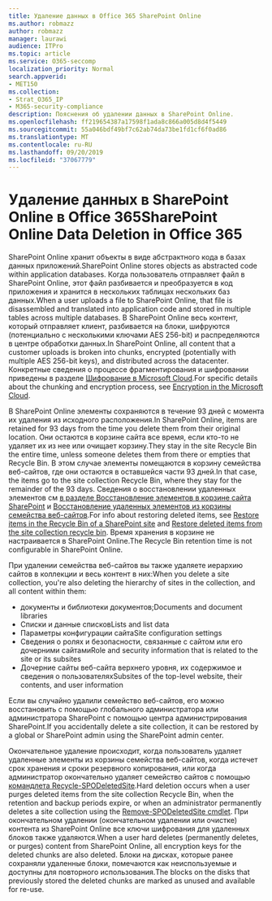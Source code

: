 ```yaml
---
title: Удаление данных в Office 365 SharePoint Online
ms.author: robmazz
author: robmazz
manager: laurawi
audience: ITPro
ms.topic: article
ms.service: O365-seccomp
localization_priority: Normal
search.appverid:
- MET150
ms.collection:
- Strat_O365_IP
- M365-security-compliance
description: Пояснения об удалении данных в SharePoint Online.
ms.openlocfilehash: ff219654387a17598f1ada8c866a005d8d4f5449
ms.sourcegitcommit: 55a046bdf49bf7c62ab74da73be1fd1cf6f0ad86
ms.translationtype: MT
ms.contentlocale: ru-RU
ms.lasthandoff: 09/20/2019
ms.locfileid: "37067779"
---
```

# <a name="sharepoint-online-data-deletion-in-office-365"></a><span data-ttu-id="8fd7b-103">Удаление данных в SharePoint Online в Office 365</span><span class="sxs-lookup"><span data-stu-id="8fd7b-103">SharePoint Online Data Deletion in Office 365</span></span>

<span data-ttu-id="8fd7b-104">SharePoint Online хранит объекты в виде абстрактного кода в базах данных приложений.</span><span class="sxs-lookup"><span data-stu-id="8fd7b-104">SharePoint Online stores objects as abstracted code within application databases.</span></span> <span data-ttu-id="8fd7b-105">Когда пользователь отправляет файл в SharePoint Online, этот файл разбивается и преобразуется в код приложения и хранится в нескольких таблицах нескольких баз данных.</span><span class="sxs-lookup"><span data-stu-id="8fd7b-105">When a user uploads a file to SharePoint Online, that file is disassembled and translated into application code and stored in multiple tables across multiple databases.</span></span> <span data-ttu-id="8fd7b-106">В SharePoint Online весь контент, который отправляет клиент, разбивается на блоки, шифруются (потенциально с несколькими ключами AES 256-bit) и распределяются в центре обработки данных.</span><span class="sxs-lookup"><span data-stu-id="8fd7b-106">In SharePoint Online, all content that a customer uploads is broken into chunks, encrypted (potentially with multiple AES 256-bit keys), and distributed across the datacenter.</span></span> <span data-ttu-id="8fd7b-107">Конкретные сведения о процессе фрагментирования и шифровании приведены в разделе [Шифрование в Microsoft Cloud](/microsoft-365/compliance/office-365-encryption-in-the-microsoft-cloud-overview.md).</span><span class="sxs-lookup"><span data-stu-id="8fd7b-107">For specific details about the chunking and encryption process, see [Encryption in the Microsoft Cloud](/microsoft-365/compliance/office-365-encryption-in-the-microsoft-cloud-overview.md).</span></span> 

<span data-ttu-id="8fd7b-108">В SharePoint Online элементы сохраняются в течение 93 дней с момента их удаления из исходного расположения.</span><span class="sxs-lookup"><span data-stu-id="8fd7b-108">In SharePoint Online, items are retained for 93 days from the time you delete them from their original location.</span></span> <span data-ttu-id="8fd7b-109">Они остаются в корзине сайта все время, если кто-то не удаляет их из нее или очищает корзину.</span><span class="sxs-lookup"><span data-stu-id="8fd7b-109">They stay in the site Recycle Bin the entire time, unless someone deletes them from there or empties that Recycle Bin.</span></span> <span data-ttu-id="8fd7b-110">В этом случае элементы помещаются в корзину семейства веб-сайтов, где они остаются в оставшейся части 93 дней.</span><span class="sxs-lookup"><span data-stu-id="8fd7b-110">In that case, the items go to the site collection Recycle Bin, where they stay for the remainder of the 93 days.</span></span> <span data-ttu-id="8fd7b-111">Сведения о восстановлении удаленных элементов см [в разделе Восстановление элементов в корзине сайта SharePoint](https://support.office.com/en-us/article/6df466b6-55f2-4898-8d6e-c0dff851a0be#ID0EAADAAA=Online
) и [Восстановление удаленных элементов из корзины семейства веб-сайтов](https://support.office.com/article/5fa924ee-16d7-487b-9a0a-021b9062d14b).</span><span class="sxs-lookup"><span data-stu-id="8fd7b-111">For info about restoring deleted items, see [Restore items in the Recycle Bin of a SharePoint site](https://support.office.com/en-us/article/6df466b6-55f2-4898-8d6e-c0dff851a0be#ID0EAADAAA=Online
) and [Restore deleted items from the site collection recycle bin](https://support.office.com/article/5fa924ee-16d7-487b-9a0a-021b9062d14b).</span></span> <span data-ttu-id="8fd7b-112">Время хранения в корзине не настраивается в SharePoint Online.</span><span class="sxs-lookup"><span data-stu-id="8fd7b-112">The Recycle Bin retention time is not configurable in SharePoint Online.</span></span>

<span data-ttu-id="8fd7b-113">При удалении семейства веб-сайтов вы также удаляете иерархию сайтов в коллекции и весь контент в них:</span><span class="sxs-lookup"><span data-stu-id="8fd7b-113">When you delete a site collection, you're also deleting the hierarchy of sites in the collection, and all content within them:</span></span>
- <span data-ttu-id="8fd7b-114">документы и библиотеки документов;</span><span class="sxs-lookup"><span data-stu-id="8fd7b-114">Documents and document libraries</span></span>
- <span data-ttu-id="8fd7b-115">Списки и данные списков</span><span class="sxs-lookup"><span data-stu-id="8fd7b-115">Lists and list data</span></span>
- <span data-ttu-id="8fd7b-116">Параметры конфигурации сайта</span><span class="sxs-lookup"><span data-stu-id="8fd7b-116">Site configuration settings</span></span>
- <span data-ttu-id="8fd7b-117">Сведения о ролях и безопасности, связанные с сайтом или его дочерними сайтами</span><span class="sxs-lookup"><span data-stu-id="8fd7b-117">Role and security information that is related to the site or its subsites</span></span>
- <span data-ttu-id="8fd7b-118">Дочерние сайты веб-сайта верхнего уровня, их содержимое и сведения о пользователях</span><span class="sxs-lookup"><span data-stu-id="8fd7b-118">Subsites of the top-level website, their contents, and user information</span></span>

<span data-ttu-id="8fd7b-119">Если вы случайно удалили семейство веб-сайтов, его можно восстановить с помощью глобального администратора или администратора SharePoint с помощью центра администрирования SharePoint.</span><span class="sxs-lookup"><span data-stu-id="8fd7b-119">If you accidentally delete a site collection, it can be restored by a global or SharePoint admin using the SharePoint admin center.</span></span> 

<span data-ttu-id="8fd7b-120">Окончательное удаление происходит, когда пользователь удаляет удаленные элементы из корзины семейства веб-сайтов, когда истечет срок хранения и сроки резервного копирования, или когда администратор окончательно удаляет семейство сайтов с помощью [командлета Recycle-SPODeletedSite](/powershell/module/sharepoint-online/Remove-SPODeletedSite?view=sharepoint-ps).</span><span class="sxs-lookup"><span data-stu-id="8fd7b-120">Hard deletion occurs when a user purges deleted items from the site collection Recycle Bin, when the retention and backup periods expire, or when an administrator permanently deletes a site collection using the [Remove-SPODeletedSite cmdlet](/powershell/module/sharepoint-online/Remove-SPODeletedSite?view=sharepoint-ps).</span></span> <span data-ttu-id="8fd7b-121">При окончательном удалении (окончательном удалении или очистке) контента из SharePoint Online все ключи шифрования для удаленных блоков также удаляются.</span><span class="sxs-lookup"><span data-stu-id="8fd7b-121">When a user hard deletes (permanently deletes, or purges) content from SharePoint Online, all encryption keys for the deleted chunks are also deleted.</span></span> <span data-ttu-id="8fd7b-122">Блоки на дисках, которые ранее сохраняли удаленные блоки, помечаются как неиспользуемые и доступны для повторного использования.</span><span class="sxs-lookup"><span data-stu-id="8fd7b-122">The blocks on the disks that previously stored the deleted chunks are marked as unused and available for re-use.</span></span>
